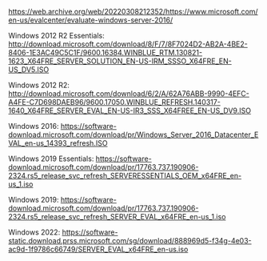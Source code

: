 https://web.archive.org/web/20220308212352/https://www.microsoft.com/en-us/evalcenter/evaluate-windows-server-2016/

Windows 2012 R2 Essentials: http://download.microsoft.com/download/8/F/7/8F7024D2-AB2A-4BE2-8406-1E3AC49C5C1F/9600.16384.WINBLUE_RTM.130821-1623_X64FRE_SERVER_SOLUTION_EN-US-IRM_SSSO_X64FRE_EN-US_DV5.ISO

Windows 2012 R2: http://download.microsoft.com/download/6/2/A/62A76ABB-9990-4EFC-A4FE-C7D698DAEB96/9600.17050.WINBLUE_REFRESH.140317-1640_X64FRE_SERVER_EVAL_EN-US-IR3_SSS_X64FREE_EN-US_DV9.ISO

Windows 2016: https://software-download.microsoft.com/download/pr/Windows_Server_2016_Datacenter_EVAL_en-us_14393_refresh.ISO

Windows 2019 Essentials: https://software-download.microsoft.com/download/pr/17763.737.190906-2324.rs5_release_svc_refresh_SERVERESSENTIALS_OEM_x64FRE_en-us_1.iso

Windows 2019: https://software-download.microsoft.com/download/pr/17763.737.190906-2324.rs5_release_svc_refresh_SERVER_EVAL_x64FRE_en-us_1.iso

Windows 2022: https://software-static.download.prss.microsoft.com/sg/download/888969d5-f34g-4e03-ac9d-1f9786c66749/SERVER_EVAL_x64FRE_en-us.iso
